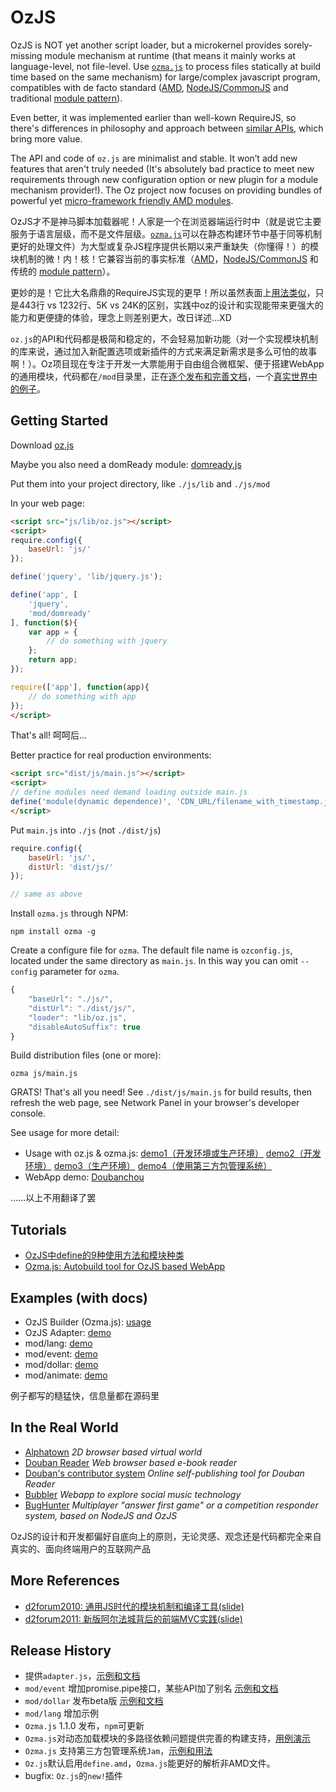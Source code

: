 # OzJS

OzJS is NOT yet another script loader, but a microkernel provides sorely-missing module mechanism at runtime (that means it mainly works at language-level, not file-level. Use [`ozma.js`](http://dexteryy.github.com/OzJS/examples/buildtool/index.html) to process files statically at build time based on the same mechanism) for large/complex javascript program, compatibles with de facto standard ([AMD](https://github.com/amdjs/amdjs-api/wiki/AMD), [NodeJS/CommonJS](http://www.commonjs.org/specs/modules/1.0/) and traditional [module pattern](http://www.adequatelygood.com/2010/3/JavaScript-Module-Pattern-In-Depth)). 

Even better, it was implemented earlier than well-kown RequireJS, so there's differences in philosophy and approach between [similar APIs](http://github.com/dexteryy/OzJS/blob/master/api.md), which bring more value. 

The API and code of `oz.js` are minimalist and stable. It won’t add new features that aren't truly needed (It's absolutely bad practice to meet new requirements through new configuration option or new plugin for a module mechanism provider!). The Oz project now focuses on providing bundles of powerful yet [micro-framework friendly AMD modules](http://github.com/dexteryy/OzJS/blob/master/mod/README.md).

OzJS才不是神马脚本加载器呢！人家是一个在浏览器端运行时中（就是说它主要服务于语言层级，而不是文件层级。[`ozma.js`](http://dexteryy.github.com/OzJS/examples/buildtool/index.html)可以在静态构建环节中基于同等机制更好的处理文件）为大型或复杂JS程序提供长期以来严重缺失（你懂得！）的模块机制的微！内！核！它兼容当前的事实标准（[AMD](https://github.com/amdjs/amdjs-api/wiki/AMD)，[NodeJS/CommonJS](http://www.commonjs.org/specs/modules/1.0/) 和传统的 [module pattern](http://www.adequatelygood.com/2010/3/JavaScript-Module-Pattern-In-Depth)）。

更妙的是！它比大名鼎鼎的RequireJS实现的更早！所以虽然表面上[用法类似](http://github.com/dexteryy/OzJS/blob/master/api.md)，只是443行 vs 1232行、5K vs 24K的区别，实践中oz的设计和实现能带来更强大的能力和更便捷的体验，理念上则差别更大，改日详述…XD 

`oz.js`的API和代码都是极简和稳定的，不会轻易加新功能（对一个实现模块机制的库来说，通过加入新配置选项或新插件的方式来满足新需求是多么可怕的故事啊！）。Oz项目现在专注于开发一大票能用于自由组合微框架、便于搭建WebApp的通用模块，代码都在`/mod`目录里，正在[逐个发布和完善文档](http://github.com/dexteryy/OzJS/blob/master/mod/README.md)，一个[真实世界中的例子](http://ww4.sinaimg.cn/large/62651c14jw1dvpfdi27o7j.jpg)。

## Getting Started

Download [oz.js](https://raw.github.com/dexteryy/OzJS/master/oz.js)

Maybe you also need a domReady module: [domready.js](https://github.com/dexteryy/OzJS/blob/master/mod/domready.js)

Put them into your project directory, like `./js/lib` and `./js/mod` 

In your web page:

```html
<script src="js/lib/oz.js"></script>
<script>
require.config({
    baseUrl: 'js/'
});

define('jquery', 'lib/jquery.js');

define('app', [
    'jquery', 
    'mod/domready'
], function($){
    var app = {
        // do something with jquery
    };
    return app;
});

require(['app'], function(app){
    // do something with app 
});
</script>
```

That's all! 呵呵后...

Better practice for real production environments:

```html
<script src="dist/js/main.js"></script>
<script>
// define modules need demand loading outside main.js
define('module(dynamic dependence)', 'CDN_URL/filename_with_timestamp.js');
</script>
```

Put `main.js` into `./js` (not `./dist/js`)

```javascript
require.config({
    baseUrl: 'js/',
    distUrl: 'dist/js/'
});

// same as above
```

Install `ozma.js` through NPM: 

```
npm install ozma -g
```

Create a configure file for `ozma`. The default file name is `ozconfig.js`, located under the same directory as `main.js`. In this way you can omit `--config` parameter for `ozma`.
```javascript
{
    "baseUrl": "./js/",
    "distUrl": "./dist/js/",
    "loader": "lib/oz.js",
    "disableAutoSuffix": true
}
```

Build distribution files (one or more): 
```
ozma js/main.js
```

GRATS! That's all you need! See `./dist/js/main.js` for build results, then refresh the web page, see Network Panel in your browser's developer console. 

See usage for more detail:

* Usage with oz.js & ozma.js: [demo1（开发环境或生产环境）](http://dexteryy.github.com/OzJS/examples/buildtool/demo1.html) [demo2（开发环境）](http://dexteryy.github.com/OzJS/examples/buildtool/demo2.html) [demo3（生产环境）](http://dexteryy.github.com/OzJS/examples/buildtool/demo3.html) [demo4（使用第三方包管理系统）](http://dexteryy.github.com/OzJS/examples/buildtool/demo4.html)
* WebApp demo: [Doubanchou](https://github.com/dexteryy/doubanchou)

……以上不用翻译了罢

## Tutorials

* [OzJS中define的9种使用方法和模块种类](http://github.com/dexteryy/OzJS/blob/master/api.md)
* [Ozma.js: Autobuild tool for OzJS based WebApp](http://dexteryy.github.com/OzJS/examples/buildtool/index.html)

## Examples (with docs)

* OzJS Builder (Ozma.js): [usage](http://dexteryy.github.com/OzJS/examples/buildtool/index.html)
* OzJS Adapter: [demo](http://dexteryy.github.com/OzJS/examples/adapter/index.html) 
* mod/lang: [demo](http://dexteryy.github.com/OzJS/examples/lang/index.html) 
* mod/event: [demo](http://dexteryy.github.com/OzJS/examples/event/index.html) 
* mod/dollar: [demo](http://dexteryy.github.com/OzJS/examples/dollar/index.html) 
* mod/animate: [demo](http://dexteryy.github.com/OzJS/examples/animate/index.html) 

例子都写的糙猛快，信息量都在源码里

## In the Real World

* [Alphatown](http://alphatown.com) *2D browser based virtual world*
* [Douban Reader](http://read.douban.com/reader) *Web browser based e-book reader*
* [Douban's contributor system](http://read.douban.com/submit/) *Online self-publishing tool for Douban Reader*
* [Bubbler](http://bubbler.labs.douban.com/) *Webapp to explore social music technology*
* [BugHunter](https://github.com/dexteryy/BugHunter) *Multiplayer "answer first game" or a competition responder system, based on NodeJS and OzJS*

OzJS的设计和开发都偏好自底向上的原则，无论灵感、观念还是代码都完全来自真实的、面向终端用户的互联网产品

## More References

* [d2forum2010: 通用JS时代的模块机制和编译工具(slide)](http://www.slideshare.net/dexter_yy/js-6228773)
* [d2forum2011: 新版阿尔法城背后的前端MVC实践(slide)](http://www.slideshare.net/dexter_yy/mvc-8554206)


## Release History

* 提供`adapter.js`，[示例和文档](http://dexteryy.github.com/OzJS/examples/adapter/index.html) 
* `mod/event` 增加promise.pipe接口，某些API加了别名 [示例和文档](http://dexteryy.github.com/OzJS/examples/event/index.html)
* `mod/dollar` 发布beta版 [示例和文档](http://dexteryy.github.com/OzJS/examples/dollar/index.html)
* `mod/lang` 增加示例
* `Ozma.js` 1.1.0 发布，`npm`可更新
* `Ozma.js`对动态加载模块的多路径依赖问题提供完善的构建支持，[用例演示](http://github.com/dexteryy/OzJS/blob/master/examples/buildtool/js/app.js)
* `Ozma.js` 支持第三方包管理系统`Jam`，[示例和用法](http://dexteryy.github.com/OzJS/examples/buildtool/demo4.html)
* `Oz.js`默认启用`define.amd`，`Ozma.js`能更好的解析非AMD文件。
* bugfix: `Oz.js`的`new!`插件
